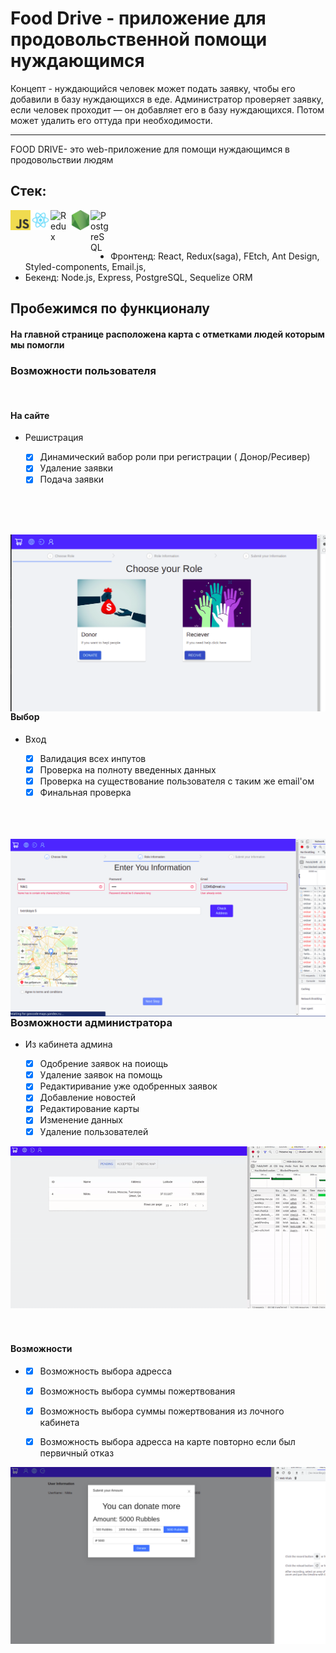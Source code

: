 # Food Drive - приложение для продовольственной помощи нуждающимся


Концепт - нуждающийся человек может подать заявку, чтобы его добавили в базу нуждающихся в еде. Администратор проверяет заявку, если человек проходит — он добавляет его в базу нуждающихся. Потом может удалить его оттуда при необходимости.

---

FOOD DRIVE- это web-приложение для помощи нуждающимся в продовольствии людям 

## Стек:

[<img align="left" alt="JavaScript" width="32px" src="https://raw.githubusercontent.com/github/explore/80688e429a7d4ef2fca1e82350fe8e3517d3494d/topics/javascript/javascript.png" />][git]
[<img align="left" alt="React" width="32px" src="https://raw.githubusercontent.com/github/explore/80688e429a7d4ef2fca1e82350fe8e3517d3494d/topics/react/react.png" />][git]
[<img align="left" alt="Redux"  width="32px" src="https://img.icons8.com/color/48/000000/redux.png"/>][git]
[<img align="left" alt="Node.js" width="32px" src="https://raw.githubusercontent.com/github/explore/80688e429a7d4ef2fca1e82350fe8e3517d3494d/topics/nodejs/nodejs.png" />][git]
[<img align="left" alt="PostgreSQL" width="32px" src="https://img.icons8.com/color/50/000000/postgreesql.png"/>][git]

<br/>
<br/>
<br/>

- Фронтенд: React, Redux(saga), FEtch, Ant Design, Styled-components, Email.js, 
- Бекенд: Node.js, Express, PostgreSQL, Sequelize ORM

## Пробежимся по функционалу

#### На главной странице расположена карта с отметками людей которым мы помогли

### Возможности пользователя


<br/>

#### На сайте


- Решистрация

    - [X] Динамический вабор роли при регистрации ( Донор/Ресивер)
    - [X] Удаление заявки 
    - [X] Подача заявки 

<br/>
<br/>
<br/>

[<img align="right" alt="gif" src="https://github.com/Nikita99dev/Food-Drive/blob/a09c85022f73cc9f2445a72ffd90d560653af673/assets/Screenshot%20from%202021-11-19%2001-11-01.png"/>][git]

<br/>
<br/>
<br/>


#### Выбор
   - Вход
    
        - [X] Валидация всех инпутов 
        - [X] Проверка на полноту введенных данных 
        - [X] Проверка на существование пользователя с таким же email'ом  
        - [X] Финальная проверка

<br/>
<br/>
<br/>

<img align="left" alt="gif" src="https://github.com/Nikita99dev/Food-Drive/blob/162835951b0dcb74299311076b3ad2a6a4405786/assets/Screenshot%20from%202021-11-14%2020-14-24.png"/>

<br/>
<br/>
<br/>

### Возможности администратора

- Из кабинета админа

    - [X] Одобрение заявок на поиощь
    - [X] Удаление заявок на помощь
    - [X] Редактиривание уже одобренных заявок
    - [X] Добавление новостей
    - [X] Редактирование карты 
    - [X] Изменение данных 
    - [X] Удаление пользователей

<img align="rigth" alt="gif" src="https://github.com/Nikita99dev/Food-Drive/blob/162835951b0dcb74299311076b3ad2a6a4405786/assets/ezgif.com-gif-maker%20(2).gif"/>


<br/>
<br/>
<br/>


#### Возможности 
  - 
      - [X] Возможность выбора адресса 
      - [X] Возможность выбора суммы пожертвования
      - [X] Возможность выбора суммы пожертвования из лочного кабинета
      - [X] Возможность выбора адресса на карте повторно если был первичный отказ
    
  

<img align="left" alt="gif" src="https://github.com/Nikita99dev/Food-Drive/blob/a09c85022f73cc9f2445a72ffd90d560653af673/assets/Screenshot%20from%202021-11-19%2001-08-50.png"/>


[git]: https://github.com/Nikita99dev
